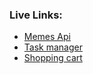 <h3>Live Links:</h3>
<ul>
  <li><a href="https://memestream.pages.dev/meme?demo=&theme=light">Memes Api</a></li>
  <li><a href="https://taskmanager-8gg.pages.dev/">Task manager</a></li>
  <li><a href="https://shopping-cart-3e3.pages.dev/">Shopping cart</a></li>
</ul>
